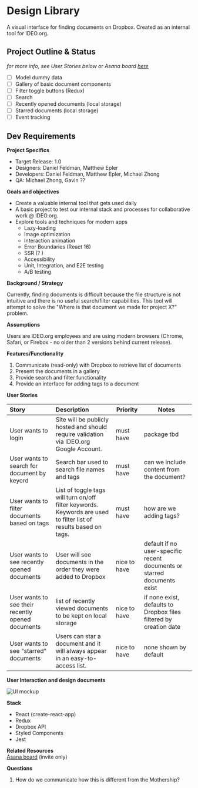 # Design Library
A visual interface for finding documents on Dropbox. Created as an internal tool for IDEO.org.

## Project Outline & Status  
*for more info, see User Stories below or Asana board [here](https://app.asana.com/0/509922395032554/board)*  

- [ ] Model dummy data
- [ ] Gallery of basic document components
- [ ] Filter toggle buttons (Redux)
- [ ] Search 
- [ ] Recently opened documents (local storage)
- [ ] Starred documents (local storage)
- [ ] Event tracking

## Dev Requirements
**Project Specifics**  

* Target Release: 1.0  
* Designers: Daniel Feldman, Matthew Epler  
* Developers: Daniel Feldman, Matthew Epler, Michael Zhong
* QA: Michael Zhong, Gavin ??  

**Goals and objectives**  

* Create a valuable internal tool that gets used daily
* A basic project to test our internal stack and processes for collaborative work @ IDEO.org.
* Explore tools and techniques for modern apps
  * Lazy-loading
  * Image optimization
  * Interaction animation
  * Error Boundaries (React 16)
  * SSR (? )
  * Accessibility
  * Unit, Integration, and E2E testing
  * A/B testing

**Background / Strategy**  

Currently, finding documents is difficult because the file structure is not intuitive and there is no useful search/filter capabilities. This tool will attempt to solve the "Where is that document we made for project X?" problem.

**Assumptions**

Users are IDEO.org employees and are using modern browsers (Chrome, Safari, or Firebox - no older than 2 versions behind current release).  

**Features/Functionality**  

1. Communicate (read-only) with Dropbox to retrieve list of documents  
2. Present the documents in a gallery  
3. Provide search and filter functionality  
4. Provide an interface for adding tags to a document

**User Stories**

| Story | Description | Priority | Notes |  
|:-------------|:-------------|-----|-----|
| User wants to login | Site will be publicly hosted and should require validation via IDEO.org Google Account. | must have | package tbd |
| User wants to search for document by keyord | Search bar used to search file names and tags | must have | can we include content from the document? |
| User wants to filter documents based on tags | List of toggle tags will turn on/off filter keywords. Keywords are used to filter list of results based on tags. | must have | how are we adding tags? |
| User wants to see recently opened documents | User will see documents in the order they were added to Dropbox | nice to have | default if no user-specific recent documents or starred documents exist |
| User wants to see their recently opened documents | list of recently viewed documents to be kept on local storage | nice to have | if none exist, defaults to Dropbox files filtered by creation date | 
| User wants to see "starred" documents | Users can star a document and it will always appear in an easy-to-access list. | nice to have | none shown by default |


**User Interaction and design documents**

![UI mockup](https://www.dropbox.com/s/itb8ub0l2zov7op/design_library_mockup.png?raw=1)

**Stack**  

* React (create-react-app) 
* Redux  
* Dropbox API
* Styled Components
* Jest

**Related Resources**  
[Asana board](https://app.asana.com/0/509922395032554/board) (invite only)

**Questions**

1. How do we communicate how this is different from the Mothership?


